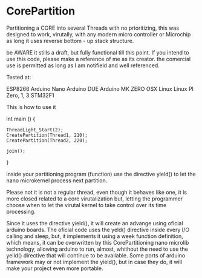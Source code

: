# CorePartition
Partitioning a CORE into several Threads with no prioritizing, this was designed to work, virutally, with any modern micro controller or Microchip as long it uses reverse bottom - up stack structure.

be AWARE it stills a draft, but fully functional till this point. If you intend  to use this code, please make a reference of me as its creator. the comercial use is permitted as long as I am notifield and well referenced.

Tested at:

   ESP8266
   Arduino Nano
   Arduino DUE
   Arduino MK ZERO
   OSX
   Linux
   Linux PI Zero, 1, 3 
   STM32F1

This is how to use it 


int main ()
{

    ThreadLight_Start(2);   
    CreatePartition(Thread1, 210);
    CreatePartition(Thread2, 220);

    join();
}

inside your partitioning program (function) use the directive yield() to let the nano microkernel process next partition.

Please not it is not a regular thread, even though it behaves like one, it is more closed related to a core virutalization but, letting the programmer choose when to let the virutal kernel to take control over its time processing.

Since it uses the directive yield(), it will create an advange using oficial arduino boards. The oficial code uses the yeld() directive inside every I/O calling and sleep, but, it implements it using a week function definition, which means, it can be overwritten by this CorePartitioning nano microlib technology, allowing arduino to run, almost, whithout the need to use the yeild() directive that will continue to be available. Some ports of arduino framework may or not implement the yield(), but in case they do, it will make your project even more portable.


